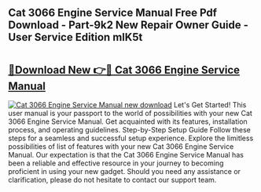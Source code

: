 ## Cat 3066 Engine Service Manual Free Pdf Download - Part-9k2 New Repair Owner Guide - User Service Edition mlK5t

# <h2><a href="http://bc74995.oget.top/?id=Cat+3066+Engine+Service+Manual">🔗Download New 👉🔴 Cat 3066 Engine Service Manual</a></h2>

[![Cat 3066 Engine Service Manual new download](https://i.imgur.com/5g1atiW.png)](http://bc74995.oget.top/?id=Cat+3066+Engine+Service+Manual)
Let's Get Started! This user manual is your passport to the world of possibilities with your new Cat 3066 Engine Service Manual. Get acquainted with its features, installation process, and operating guidelines. Step-by-Step Setup Guide Follow these steps for a seamless and successful setup experience. Explore the limitless possibilities of list of features with your new Cat 3066 Engine Service Manual. Our expectation is that the Cat 3066 Engine Service Manual has been a reliable and effective resource in your journey to becoming proficient in using your new gadget. Should you need any assistance or clarification, please do not hesitate to contact our support team.

